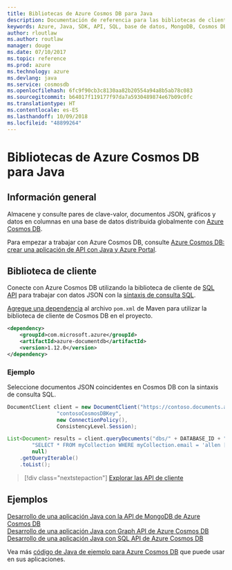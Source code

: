 ```yaml
---
title: Bibliotecas de Azure Cosmos DB para Java
description: Documentación de referencia para las bibliotecas de cliente de Java para Azure Cosmos DB
keywords: Azure, Java, SDK, API, SQL, base de datos, MongoDB, Cosmos DB, NoSQL
author: rloutlaw
ms.author: routlaw
manager: douge
ms.date: 07/10/2017
ms.topic: reference
ms.prod: azure
ms.technology: azure
ms.devlang: java
ms.service: cosmosdb
ms.openlocfilehash: 6fc9f90cb3c8130aa82b20554a94a8b5ab78c083
ms.sourcegitcommit: b64017f119177f97da7a5930489874e67b09c0fc
ms.translationtype: HT
ms.contentlocale: es-ES
ms.lasthandoff: 10/09/2018
ms.locfileid: "48899264"
---
```

# <a name="azure-cosmos-db-libraries-for-java"></a>Bibliotecas de Azure Cosmos DB para Java

## <a name="overview"></a>Información general

Almacene y consulte pares de clave-valor, documentos JSON, gráficos y datos en columnas en una base de datos distribuida globalmente con [Azure Cosmos DB](/azure/cosmos-db/introduction).

Para empezar a trabajar con Azure Cosmos DB, consulte [Azure Cosmos DB: crear una aplicación de API con Java y Azure Portal](/azure/cosmos-db/create-sql-api-java).

## <a name="client-library"></a>Biblioteca de cliente

Conecte con Azure Cosmos DB utilizando la biblioteca de cliente de [SQL API](/azure/cosmos-db/sql-api-introduction) para trabajar con datos JSON con la [sintaxis de consulta SQL](/azure/cosmos-db/sql-api-sql-query).

[Agregue una dependencia](https://maven.apache.org/guides/getting-started/index.html#How_do_I_use_external_dependencies) al archivo `pom.xml` de Maven para utilizar la biblioteca de cliente de Cosmos DB en el proyecto.

```XML
<dependency>
    <groupId>com.microsoft.azure</groupId>
    <artifactId>azure-documentdb</artifactId>
    <version>1.12.0</version>
</dependency>
```

### <a name="example"></a>Ejemplo

Seleccione documentos JSON coincidentes en Cosmos DB con la sintaxis de consulta SQL.

```java
DocumentClient client = new DocumentClient("https://contoso.documents.azure.com:443",
                "contosoCosmosDBKey", 
                new ConnectionPolicy(),
                ConsistencyLevel.Session);

List<Document> results = client.queryDocuments("dbs/" + DATABASE_ID + "/colls/" + COLLECTION_ID,
        "SELECT * FROM myCollection WHERE myCollection.email = 'allen [at] contoso.com'",
        null)
    .getQueryIterable()
    .toList();

```

> [!div class="nextstepaction"]
> [Explorar las API de cliente](/java/api/overview/azure/cosmosdb/client)


## <a name="samples"></a>Ejemplos

[Desarrollo de una aplicación Java con la API de MongoDB de Azure Cosmos DB][2]   
[Desarrollo de una aplicación Java con Graph API de Azure Cosmos DB][3]   
[Desarrollo de una aplicación Java con SQL API de Azure Cosmos DB][4]        

Vea más [código de Java de ejemplo para Azure Cosmos DB](https://azure.microsoft.com/resources/samples/?platform=java&term=cosmos) que puede usar en sus aplicaciones.

[2]: https://github.com/Azure-Samples/azure-cosmos-db-mongodb-java-getting-started
[3]: https://github.com/Azure-Samples/azure-cosmos-db-graph-java-getting-started
[4]: https://github.com/Azure-Samples/azure-cosmos-db-documentdb-java-getting-started
